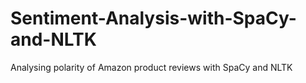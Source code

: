 # Sentiment-Analysis-with-SpaCy-and-NLTK
Analysing polarity of Amazon product reviews with SpaCy and NLTK
